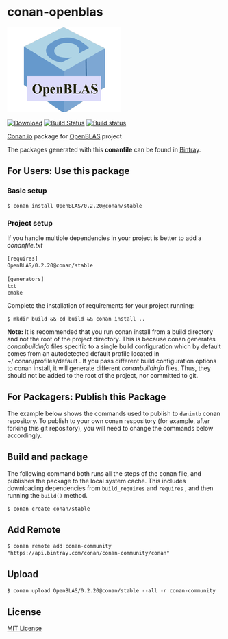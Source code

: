# conan-openblas

![conan-openblas image](/images/conan-openblas.png)

[![Download](null/packages/conan-community/conan/openblas%3Aconan/images/download.svg?version=0.2.20%3Astable)](https://bintray.com/conan-community/conan/openblas%3Aconan/0.2.20%3Astable/link)
[![Build Status](https://travis-ci.org/danimtb/conan-openblas.svg?branch=stable%2F0.2.20)](https://travis-ci.org/danimtb/conan-openblas)
[![Build status](https://ci.appveyor.com/api/projects/status/hj182uagiarwi8mb/branch/stable/0.2.20?svg=true)](https://ci.appveyor.com/project/danimtb/conan-openblas/branch/stable/0.2.20)

[Conan.io](https://conan.io) package for [OpenBLAS](https://github.com/xianyi/OpenBLAS) project

The packages generated with this **conanfile** can be found in [Bintray](https://bintray.com/conan-community/conan/openblas%3Aconan).

## For Users: Use this package

### Basic setup

    $ conan install OpenBLAS/0.2.20@conan/stable

### Project setup

If you handle multiple dependencies in your project is better to add a *conanfile.txt*

    [requires]
    OpenBLAS/0.2.20@conan/stable

    [generators]
    txt
    cmake

Complete the installation of requirements for your project running:

    $ mkdir build && cd build && conan install ..

**Note:** It is recommended that you run conan install from a build directory and not the root of the project directory.  This is because conan generates *conanbuildinfo* files specific to a single build configuration which by default comes from an autodetected default profile located in ~/.conan/profiles/default .  If you pass different build configuration options to conan install, it will generate different *conanbuildinfo* files.  Thus, they should not be added to the root of the project, nor committed to git.

## For Packagers: Publish this Package

The example below shows the commands used to publish to `danimtb` conan repository. To publish to your own conan respository (for example, after forking this git repository), you will need to change the commands below accordingly.

## Build and package

The following command both runs all the steps of the conan file, and publishes the package to the local system cache.  This includes downloading dependencies from `build_requires` and `requires` , and then running the `build()` method.

    $ conan create conan/stable

## Add Remote

    $ conan remote add conan-community "https://api.bintray.com/conan/conan-community/conan"

## Upload

    $ conan upload OpenBLAS/0.2.20@conan/stable --all -r conan-community

## License

[MIT License](LICENSE)
